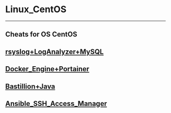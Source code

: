 # Linux_CentOS
--------------------------------------------------------------------------------------------------------------
Cheats for OS CentOS
--------------------------------------------------------------------------------------------------------------
[rsyslog+LogAnalyzer+MySQL](https://github.com/dimoroz772/Linux_CentOS/blob/main/rsyslog%2BLogAnalyzer%2BMySQL)
--------------------------------------------------------------------------------------------------------------
[Docker_Engine+Portainer](https://github.com/dimoroz772/Linux_CentOS/blob/main/Docker_Engine%2BPortainer)
--------------------------------------------------------------------------------------------------------------
[Bastillion+Java](https://github.com/dimoroz772/Linux_CentOS/blob/main/Bastillion%2BJava)
--------------------------------------------------------------------------------------------------------------
[Ansible_SSH_Access_Manager](https://github.com/dimoroz772/Linux_CentOS/blob/main/Ansible_SSH_Access_Manager)
--------------------------------------------------------------------------------------------------------------
